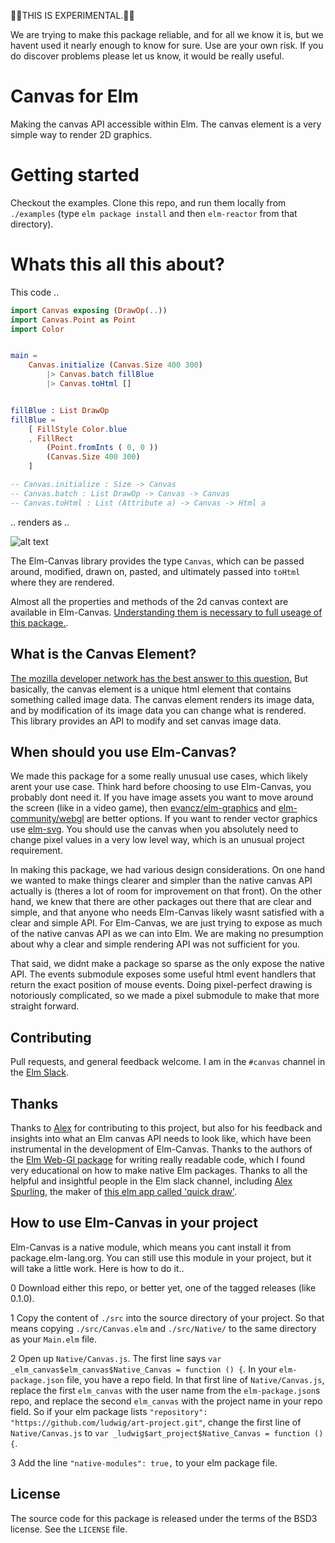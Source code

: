 🚨🚨THIS IS EXPERIMENTAL.🚨🚨 

We are trying to make this package reliable, and for all we know it is, but we havent used it nearly enough to know for sure. Use are your own risk. If you do discover problems please let us know, it would be really useful.

# Canvas for Elm

Making the canvas API accessible within Elm. The canvas element is a very simple way to render 2D graphics.

# Getting started

Checkout the examples. Clone this repo, and run them locally from `./examples` (type `elm package install` and then `elm-reactor` from that directory).

# Whats this all this about?

This code ..

``` Elm
import Canvas exposing (DrawOp(..))
import Canvas.Point as Point
import Color


main =
    Canvas.initialize (Canvas.Size 400 300)
        |> Canvas.batch fillBlue
        |> Canvas.toHtml []


fillBlue : List DrawOp
fillBlue =
    [ FillStyle Color.blue
    , FillRect
        (Point.fromInts ( 0, 0 )) 
        (Canvas.Size 400 300)
    ]

-- Canvas.initialize : Size -> Canvas
-- Canvas.batch : List DrawOp -> Canvas -> Canvas
-- Canvas.toHtml : List (Attribute a) -> Canvas -> Html a
```

.. renders as ..

![alt text](http://i.imgur.com/SruZuvZ.png "Simple Canvas Render")


The Elm-Canvas library provides the type `Canvas`, which can be passed around, modified, drawn on, pasted, and ultimately passed into `toHtml` where they are rendered.

Almost all the properties and methods of the 2d canvas context are available in Elm-Canvas. [Understanding them is necessary to full useage of this package.](https://developer.mozilla.org/en-US/docs/Web/API/CanvasRenderingContext2D).


## What is the Canvas Element?

[The mozilla developer network has the best answer to this question.](https://developer.mozilla.org/en-US/docs/Web/API/Canvas_API) But basically, the canvas element is a unique html element that contains something called image data. The canvas element renders its image data, and by modification of its image data you can change what is rendered. This library provides an API to modify and set canvas image data.


## When should you use Elm-Canvas?

We made this package for a some really unusual use cases, which likely arent your use case. Think hard before choosing to use Elm-Canvas, you probably dont need it. If you have image assets you want to move around the screen (like in a video game), then [evancz/elm-graphics](https://github.com/evancz/elm-graphics) and [elm-community/webgl](https://github.com/elm-community/webgl) are better options. If you want to render vector graphics use [elm-svg](http://package.elm-lang.org/packages/elm-lang/svg/latest). You should use the canvas when you absolutely need to change pixel values in a very low level way, which is an unusual project requirement.

In making this package, we had various design considerations. On one hand we wanted to make things clearer and simpler than the native canvas API actually is (theres a lot of room for improvement on that front). On the other hand, we knew that there are other packages out there that are clear and simple, and that anyone who needs Elm-Canvas likely wasnt satisfied with a clear and simple API. For Elm-Canvas, we are just trying to expose as much of the native canvas API as we can into Elm. We are making no presumption about why a clear and simple rendering API was not sufficient for you. 

That said, we didnt make a package so sparse as the only expose the native API. The events submodule exposes some useful html event handlers that return the exact position of mouse events. Doing pixel-perfect drawing is notoriously complicated, so we made a pixel submodule to make that more straight forward.


## Contributing

Pull requests, and general feedback welcome. I am in the `#canvas` channel in the [Elm Slack](https://elmlang.slack.com).

## Thanks

Thanks to [Alex](https://github.com/mrozbarry) for contributing to this project, but also for his feedback and insights into what an Elm canvas API needs to look like, which have been instrumental in the development of Elm-Canvas. Thanks to the authors of the [Elm Web-Gl package](https://github.com/elm-community/webgl) for writing really readable code, which I found very educational on how to make native Elm packages. Thanks to all the helpful and insightful people in the Elm slack channel, including [Alex Spurling](https://github.com/alexspurling), the maker of [this elm app called 'quick draw'](https://github.com/alexspurling).

## How to use Elm-Canvas in your project

Elm-Canvas is a native module, which means you cant install it from package.elm-lang.org. You can still use this module in your project, but it will take a little work. Here is how to do it..

0 Download either this repo, or better yet, one of the tagged releases (like 0.1.0).

1 Copy the content of `./src` into the source directory of your project. So that means copying `./src/Canvas.elm` and `./src/Native/` to the same directory as your `Main.elm` file.

2 Open up `Native/Canvas.js`. The first line says `var _elm_canvas$elm_canvas$Native_Canvas = function () {`. In your `elm-package.json` file, you have a repo field. In that first line of `Native/Canvas.js`, replace the first `elm_canvas` with the user name from the `elm-package.json`s repo, and replace the second `elm_canvas` with the project name in your repo field. So if your elm package lists `"repository": "https://github.com/ludwig/art-project.git"`, change the first line of `Native/Canvas.js` to `var _ludwig$art_project$Native_Canvas = function () {`.

3 Add the line `"native-modules": true,` to your elm package file.

## License

The source code for this package is released under the terms of the BSD3 license. See the `LICENSE` file.



